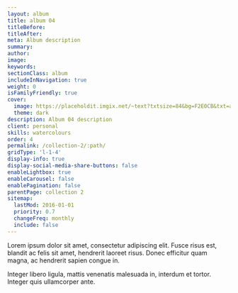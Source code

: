```yaml
---
layout: album
title: album 04
titleBefore:
titleAfter:
meta: Album description
summary:
author:
image:
keywords:
sectionClass: album
includeInNavigation: true
weight: 0
isFamilyFriendly: true
cover:
  image: https://placeholdit.imgix.net/~text?txtsize=84&bg=F2E0CB&txt=album-4&w=1653&h=1167
  theme: dark
description: Album 04 description
client: personal
skills: watercolours
order: 4
permalink: /collection-2/:path/
gridType: 'l-1-4'
display-info: true
display-social-media-share-buttons: false
enableLightbox: true
enableCarousel: false
enablePagination: false
parentPage: collection 2
sitemap:
  lastMod: 2016-01-01
  priority: 0.7
  changeFreq: monthly
  include: false
---
```


Lorem ipsum dolor sit amet, consectetur adipiscing elit. Fusce risus est, blandit ac felis sit amet, hendrerit laoreet risus. Donec efficitur quam magna, ac hendrerit sapien congue in.

Integer libero ligula, mattis venenatis malesuada in, interdum et tortor. Integer quis ullamcorper ante.
